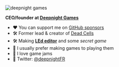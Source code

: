 ![deepnight games](https://deepnight.net/files/sponsor/githubBanner.png)

**CEO/founder at [Deepnight Games](https://deepnight.net)** 

 - ❤ You can support me on [GitHub sponsors](https://github.com/sponsors/deepnight)
 - 🛠 Former lead & creator of [Dead Cells](https://dead-cells.com) 
 - 🛠 Making [**LEd editor**](https://github.com/deepnight/led) and some *secret game*
 - 💬 I usually prefer making games to playing them
 - 💬 I love game jams
 - 🐥 Twitter: [@deepnightFR](https://twitter.com/deepnightfr)
 
